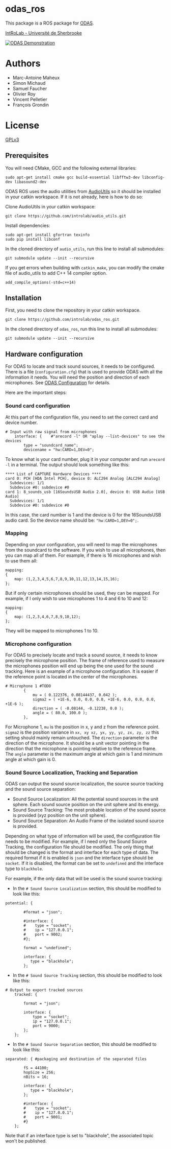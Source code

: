 # odas_ros

This package is a ROS package for [ODAS](https://github.com/introlab/odas).

[IntRoLab - Université de Sherbrooke](https://introlab.3it.usherbrooke.ca)

[![ODAS Demonstration](https://img.youtube.com/vi/n7y2rLAnd5I/0.jpg)](https://youtu.be/n7y2rLAnd5I)

# Authors
* Marc-Antoine Maheux
* Simon Michaud
* Samuel Faucher
* Olivier Roy
* Vincent Pelletier
* François Grondin

# License
[GPLv3](LICENSE)

## Prerequisites
You will need CMake, GCC and the following external libraries:
```
sudo apt-get install cmake gcc build-essential libfftw3-dev libconfig-dev libasound2-dev
```

ODAS ROS uses the audio utilities from [AudioUtils](https://github.com/introlab/audio_utils) so it should be installed in your catkin workspace. If it is not already, here is how to do so:

Clone AudioUtils in your catkin workspace:
```
git clone https://github.com/introlab/audio_utils.git
```
Install dependencies:
```
sudo apt-get install gfortran texinfo
sudo pip install libconf
```

In the cloned directory of `audio_utils`, run this line to install all submodules:
```
git submodule update --init --recursive
```

If you get errors when building with `catkin_make`, you can modify the cmake file of audio_utils to add C++ 14 compiler option.
```
add_compile_options(-std=c++14)
```

## Installation
First, you need to clone the repository in your catkin workspace.
```
git clone https://github.com/introlab/odas_ros.git
```
In the cloned directory of `odas_ros`, run this line to install all submodules:
```
git submodule update --init --recursive
```

## Hardware configuration
For ODAS to locate and track sound sources, it needs to be configured. There is a file (`configuration.cfg`) that is used to provide ODAS with all the information it needs. You will need the position and direction of each microphones. See [ODAS Configuration](https://github.com/introlab/odas/wiki/Configuration) for details.

Here are the important steps:

### Sound card configuration
At this part of the configuration file, you need to set the correct card and device number.
```
# Input with raw signal from microphones
    interface: {    #"arecord -l" OR "aplay --list-devices" to see the devices
        type = "soundcard_name";
        devicename = "hw:CARD=1,DEV=0";
```
To know what is your card number, plug it in your computer and run `arecord -l` in a terminal. The output should look something like this:
```
**** List of CAPTURE Hardware Devices ****
card 0: PCH [HDA Intel PCH], device 0: ALC294 Analog [ALC294 Analog]
  Subdevices: 1/1
  Subdevice #0: subdevice #0
card 1: 8_sounds_usb [16SoundsUSB Audio 2.0], device 0: USB Audio [USB Audio]
  Subdevices: 1/1
  Subdevice #0: subdevice #0
```
In this case, the card number is 1 and the device is 0 for the 16SoundsUSB audio card. So the device name should be: `"hw:CARD=1,DEV=0";`.

### Mapping 
Depending on your configuration, you will need to map the microphones from the soundcard to the software. If you wish to use all microphones, then you can map all of them. For example, if there is 16 microphones and wish to use them all:
```
mapping:
{
    map: (1,2,3,4,5,6,7,8,9,10,11,12,13,14,15,16);
};
```
But if only certain microphones should be used, they can be mapped. For example, if I only wish to use microphones 1 to 4 and 6 to 10 and 12:
```
mapping:
{
    map: (1,2,3,4,6,7,8,9,10,12);
};
```
They will be mapped to microphones 1 to 10.

### Microphone configuration
For ODAS to precisely locate and track a sound source, it needs to know precisely the microphone position. The frame of reference used to measure the microphones position will end up being the one used for the sound tracking. Here is an example of a microphone configuration. It is easier if the reference point is located in the center of the microphones.
```
# Microphone 1 #TODO
        {
            mu = ( 0.122376, 0.08144437, 0.042 );
            sigma2 = ( +1E-6, 0.0, 0.0, 0.0, +1E-6, 0.0, 0.0, 0.0, +1E-6 );
            direction = ( -0.08144, -0.12238, 0.0 );
            angle = ( 80.0, 100.0 );
        },
```

For Microphone 1, `mu` is the position in x, y and z from the reference point. `sigma2` is the position variance in `xx, xy xz, yx, yy, yz, zx, zy, zz` this setting should mainly remain untouched. The `direction` parameter is the direction of the microphone. It should be a unit vector pointing in the direction that the microphone is pointing relative to the reference frame. The `angle` parameter is the maximum angle at which gain is 1 and minimum angle at which gain is 0. 

### Sound Source Localization, Tracking and Separation
ODAS can output the sound source localization, the source source tracking and the sound source separation:
* Sound Source Localization: All the potential sound sources in the unit sphere. Each sound source position on the unit sphere and its energy.
* Sound Source Tracking: The most probable location of the sound source is provided (xyz position on the unit sphere).
* Sound Source Separation: An Audio Frame of the isolated sound source is provided.

Depending on what type of information will be used, the configuration file needs to be modified. For example, if I need only the Sound Source Tracking, the configuration file should be modified. The only thing that should be changed is the format and interface for each type of data. The required format if it is enabled is `json` and the interface type should be `socket`. If it is disabled, the format can be set to `undefined` and the interface type to `blackhole`.

For example, if the only data that will be used is the sound source tracking:
* In the `# Sound Source Localization` section, this should be modified to look like this:
```
potential: {

        #format = "json";

        #interface: {
        #    type = "socket";
        #    ip = "127.0.0.1";
        #    port = 9002;
        #};

        format = "undefined";

        interface: {
           type = "blackhole";
        };
```

* In the `# Sound Source Tracking` section, this should be modified to look like this:
```
# Output to export tracked sources
    tracked: {

        format = "json";

        interface: {
            type = "socket";
            ip = "127.0.0.1";
            port = 9000;
        };
    };
```

* In the `# Sound Source Separation` section, this should be modified to look like this:
```
separated: { #packaging and destination of the separated files

        fS = 44100;
        hopSize = 256;
        nBits = 16;

        interface: {
           type = "blackhole";
        };

        #interface: {
        #    type = "socket";
        #    ip = "127.0.0.1";
        #    port = 9001;
        #}        
    };
 ```
 
 Note that if an interface type is set to "blackhole", the associated topic won't be published.
